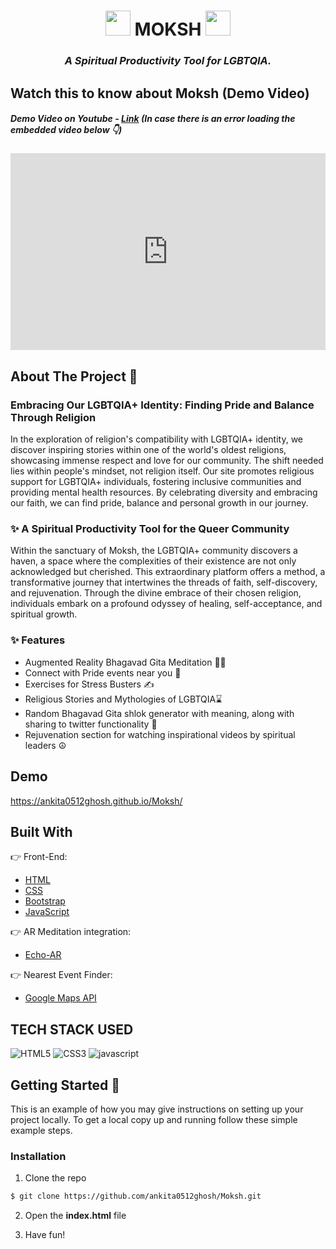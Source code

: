 <div align="center">

<h1><img src="https://media.tenor.com/R6A1Nc-beKwAAAAj/rose-flower.gif" class="moksh" height="40px" width="40px"> MOKSH  <img src="https://media.tenor.com/R6A1Nc-beKwAAAAj/rose-flower.gif" class="moksh" height="40px" width="40px"></h1>

### _A Spiritual Productivity Tool for LGBTQIA._

</div>

## Watch this to know about Moksh (Demo Video)

<h5>Demo Video on Youtube - <a href="https://youtu.be/7I-nDQU1pac">Link</a> (In case there is an error loading the embedded video below 👇)<h5>

<iframe width="100%" height="315" src="https://www.youtube.com/embed/7I-nDQU1pac" title="YouTube video player" frameborder="0" allow="accelerometer; autoplay; clipboard-write; encrypted-media; gyroscope; picture-in-picture; web-share" allowfullscreen></iframe>


## About The Project 💫

### Embracing Our LGBTQIA+ Identity: Finding Pride and Balance Through Religion

In the exploration of religion's compatibility with LGBTQIA+ identity, we discover inspiring stories within one of the world's oldest religions, showcasing immense respect and love for our community. The shift needed lies within people's mindset, not religion itself. Our site promotes religious support for LGBTQIA+ individuals, fostering inclusive communities and providing mental health resources. By celebrating diversity and embracing our faith, we can find pride, balance and personal growth in our journey.


### ✨ A Spiritual Productivity Tool for the Queer Community

Within the sanctuary of Moksh, the LGBTQIA+ community discovers a haven, a space where the complexities of their existence are not only acknowledged but cherished. This extraordinary platform offers a method, a transformative journey that intertwines the threads of faith, self-discovery, and rejuvenation. Through the divine embrace of their chosen religion, individuals embark on a profound odyssey of healing, self-acceptance, and spiritual growth.

### ✨ Features
* Augmented Reality Bhagavad Gita Meditation 🧘‍♂️
* Connect with Pride events near you 🔗
* Exercises for Stress Busters ✍️
* Religious Stories and Mythologies of LGBTQIA⌛
* Random Bhagavad Gita shlok generator with meaning, along with sharing to twitter functionality 🌟
* Rejuvenation section for watching inspirational videos by spiritual leaders ☮️

## Demo

https://ankita0512ghosh.github.io/Moksh/

## Built With

👉 Front-End:

- [HTML](https://html.com)
- [CSS](https://www.css3.com)
- [Bootstrap](https://getbootstrap.com)
- [JavaScript](https://www.javascript.com/)

👉 AR Meditation integration:

- [Echo-AR](https://www.echo3d.com)

👉 Nearest Event Finder:

- [Google Maps API](https://developers.google.com/maps)

## TECH STACK USED

![HTML5](https://img.shields.io/badge/HTML5-E34F26?style=for-the-badge&logo=html5&logoColor=white)
![CSS3](https://img.shields.io/badge/CSS3-1572B6?style=for-the-badge&logo=css3&logoColor=white)
![javascript](https://img.shields.io/badge/javascript-F7DF1E?style=for-the-badge&logo=javascript&logoColor=black)

## Getting Started 💨

This is an example of how you may give instructions on setting up your project locally.
To get a local copy up and running follow these simple example steps.

### Installation

1. Clone the repo

```sh
$ git clone https://github.com/ankita0512ghosh/Moksh.git
```

2. Open the **index.html** file

3. Have fun!

